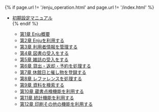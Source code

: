 {% if page.url != '/enju_operation.html' and page.url != '/index.html' %}
<ul class="toc">
<li><a href="enju_operation.html">初期設定マニュアル</a></li>
{% endif %}
<ul>
<li><a {% if page.url == '/enju_operation_1.html' %} class="active" {% endif %} href="enju_operation_1.html">第1章 Enju概要</a></li>
<li><a {% if page.url == '/enju_operation_2.html' %} class="active" {% endif %} href="enju_operation_2.html">第2章 Enjuを利用する</a></li>
<li><a {% if page.url == '/enju_operation_3.html' %} class="active" {% endif %} href="enju_operation_3.html">第3章 利用者情報を管理する</a></li>
<li><a {% if page.url == '/enju_operation_4.html' %} class="active" {% endif %} href="enju_operation_4.html">第4章 図書の受入をする</a></li>
<li><a {% if page.url == '/enju_operation_5.html' %} class="active" {% endif %} href="enju_operation_5.html">第5章 雑誌の受入をする</a></li>
<li><a {% if page.url == '/enju_operation_6.html' %} class="active" {% endif %} href="enju_operation_6.html">第6章 貸出・返却・予約を処理する</a></li>
<li><a {% if page.url == '/enju_operation_7.html' %} class="active" {% endif %} href="enju_operation_7.html">第7章 休館日と催し物を登録する</a></li>
<li><a {% if page.url == '/enju_operation_7.html' %} class="active" {% endif %} href="enju_operation_8.html">第8章 レファレンスを処理する</a></li>
<li><a {% if page.url == '/enju_operation_7.html' %} class="active" {% endif %} href="enju_operation_9.html">第9章 資料を検索する</a></li>
<li><a {% if page.url == '/enju_operation_7.html' %} class="active" {% endif %} href="enju_operation_10.html">第10章 蔵書点検機能を利用する</a></li>
<li><a {% if page.url == '/enju_operation_7.html' %} class="active" {% endif %} href="enju_operation_11.html">第11章 統計機能を利用する</a></li>
<li><a {% if page.url == '/enju_operation_7.html' %} class="active" {% endif %} href="enju_operation_12.html">第12章 印刷その他の機能を利用する</a></li>
</ul>
